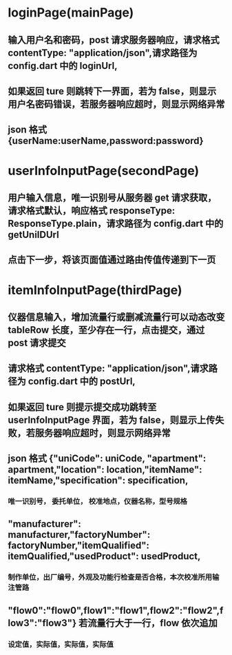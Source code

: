 # loginPage(mainPage)

## 输入用户名和密码，post 请求服务器响应，请求格式 contentType: "application/json",请求路径为 config.dart 中的 loginUrl,

## 如果返回 ture 则跳转下一界面，若为 false，则显示用户名密码错误，若服务器响应超时，则显示网络异常

## json 格式 {userName:userName,password:password}

# userInfoInputPage(secondPage)

## 用户输入信息，唯一识别号从服务器 get 请求获取，请求格式默认，响应格式 responseType: ResponseType.plain，请求路径为 config.dart 中的 getUniIDUrl

## 点击下一步，将该页面值通过路由传值传递到下一页

# itemInfoInputPage(thirdPage)

## 仪器信息输入，增加流量行或删减流量行可以动态改变 tableRow 长度，至少存在一行，点击提交，通过 post 请求提交

## 请求格式 contentType: "application/json",请求路径为 config.dart 中的 postUrl,

## 如果返回 ture 则提示提交成功跳转至 userInfoInputPage 界面，若为 false，则显示上传失败，若服务器响应超时，则显示网络异常

## json 格式 {"uniCode": uniCode, "apartment": apartment,"location": location,"itemName": itemName,"specification": specification,

### 唯一识别号， 委托单位， 校准地点，仪器名称，型号规格

## "manufacturer": manufacturer,"factoryNumber": factoryNumber,"itemQualified": itemQualified,"usedProduct": usedProduct,

### 制作单位，出厂编号，外观及功能行检查是否合格，本次校准所用输注管路

## "flow0":"flow0",flow1":"flow1",flow2":"flow2",flow3":"flow3"} 若流量行大于一行，flow 依次追加

### 设定值，实际值，实际值，实际值
